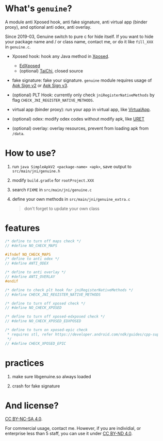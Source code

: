 # What's `genuine`?

A module anti Xposed hook, anti fake signature, anti virtual app (binder proxy), and optional anti odex, anti overlay.

Since 2019-03, Genuine switch to pure c for hide itself. If you want to hide your package name and / or class name, contact me, or do it like `fill_XXX` in `genuine.c`.

- Xposed hook: hook any Java method in [Xposed](https://github.com/rovo89/XposedBridge).
  - [EdXposed](https://github.com/ElderDrivers/EdXposed)
  - (optional) [TaiChi](https://github.com/taichi-framework/TaiChi), closed source

- fake signature: fake your signature.
`genuine` module requires usage of [Apk Sign v2](https://source.android.com/security/apksigning/v2) or [Apk Sign v3](https://source.android.com/security/apksigning/v3).

- (optional) PLT Hook: currently only check `jniRegisterNativeMethods` by flag `CHECK_JNI_REGISTER_NATIVE_METHODS`.

- virtual app (binder proxy): run your app in virtual app, like [VirtualApp](https://github.com/asLody/VirtualApp).

- (optional) odex: modify odex codes without modify apk, like [URET](https://www.uret.in/)

- (optional) overlay: overlay resources, prevent from loading apk from `/data`.

# How to use?

1. run `java SimpleApkV2 <package-name> <apk>`, save output to `src/main/jni/genuine.h`

2. modify `build.gradle` for `rootProject.XXX`

3. search `FIXME` in `src/main/jni/genuine.c`

4. define your own methods in `src/main/jni/genuine_extra.c`
   > don't forget to update your own class

# features

```c
/* define to turn off maps check */
// #define NO_CHECK_MAPS

#ifndef NO_CHECK_MAPS
/* define to anti odex */
// #define ANTI_ODEX

/* define to anti overlay */
// #define ANTI_OVERLAY
#endif

/* define to check plt hook for jniRegisterNativeMethods */
// #define CHECK_JNI_REGISTER_NATIVE_METHODS

/* define to turn off xposed check */
// #define NO_CHECK_XPOSED

/* define to turn off xposed-edxposed check */
// #define NO_CHECK_XPOSED_EDXPOSED

/* define to turn on xposed-epic check
 * requires stl, refer https://developer.android.com/ndk/guides/cpp-support?hl=en
 */
// #define CHECK_XPOSED_EPIC
```

# practices

1. make sure libgenuine.so always loaded

2. crash for fake signature

# And license?

[CC BY-NC-SA 4.0](https://creativecommons.org/licenses/by-nc-sa/4.0/).

For commercial usage, contact me. However, if you are individial, or enterprise less than 5 staff, you can use it under [CC BY-ND 4.0](https://creativecommons.org/licenses/by-nd/4.0/).
